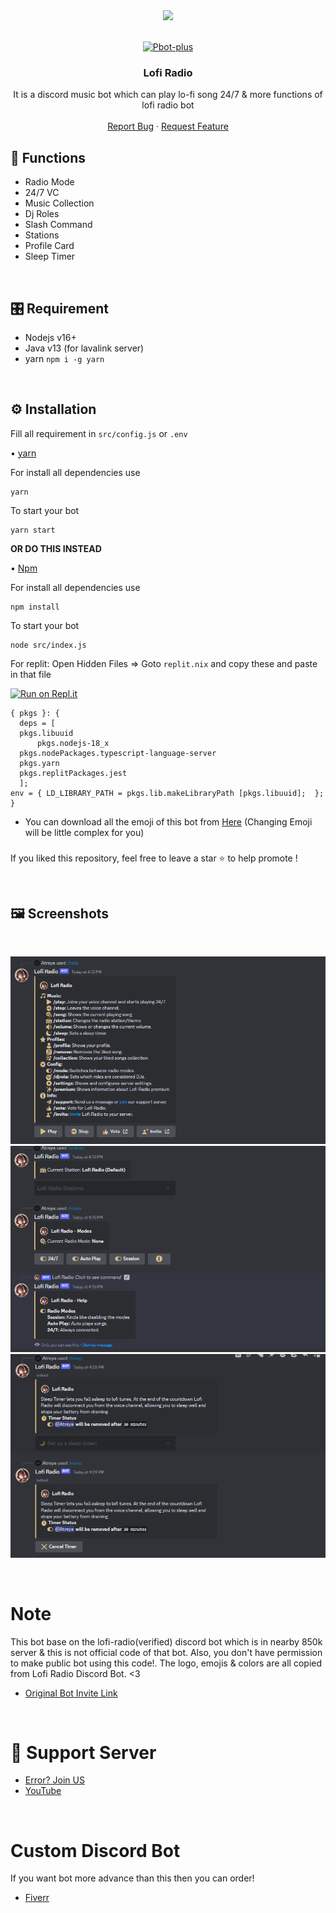 <center><img src="https://capsule-render.vercel.app/api?type=waving&color=gradient&height=200&section=header&text=LofiRadio&fontSize=80&fontAlignY=35&animation=twinkling&fontColor=gradient" /></center>


<!-- PROJECT LOGO -->
<br />
<p align="center">
  <a href="https://github.com/diwasatreya/Lofi-Radio">
    <img src="https://images-ext-2.discordapp.net/external/_L-BF6LDZ6x0PPbx4ABpZqm7SpEW6F2VQskVss3Rpro/%3Fsize%3D1024/https/cdn.discordapp.com/avatars/1119895957648179201/629ee93cd5140ad6809b4cc6c4912096.png?width=466&height=466" alt="Pbot-plus" width="200" height="200">
  </a>

  <h3 align="center">Lofi Radio</h3>

  <p align="center">
    It is a discord music bot which can play lo-fi song 24/7 &  more functions of lofi radio bot
    <br />
    <br />
    <a href="https://github.com/diwasatreya/Lofi-Radio/issues">Report Bug</a>
    ·
    <a href="https://github.com/diwasatreya/Lofi-Radio/issues">Request Feature</a>
  </p>
</p>
<!-- ABOUT THE PROJECT -->


## 🌟 Functions
-  Radio Mode
-  24/7 VC 
-  Music Collection
-  Dj Roles
-  Slash Command
-  Stations
-  Profile Card
-  Sleep Timer

<br>

## 🎛️ Requirement
-  Nodejs v16+
-  Java v13 (for lavalink server)
-  yarn  `npm i -g yarn `

<br>

## ⚙️ Installation 
Fill all requirement in `src/config.js` or `.env`

• [yarn](https://yarnpkg.com/)

For install all dependencies use
```
yarn
```
To start your bot 
```
yarn start
```
**OR DO THIS INSTEAD**

• [Npm](https://www.npmjs.com/)

For install all dependencies use
```
npm install
```
To start your bot 
```
node src/index.js 
```

For replit: Open Hidden Files => Goto `replit.nix` and copy these and paste in that file 

[![Run on Repl.it](https://repl.it/badge/github/diwasatreya/Lofi-Radio)](https://repl.it/github/diwasatreya/Lofi-Radio)

  ```
  { pkgs }: {
	deps = [
    pkgs.libuuid
		pkgs.nodejs-18_x
    pkgs.nodePackages.typescript-language-server
    pkgs.yarn
    pkgs.replitPackages.jest
	];
  env = { LD_LIBRARY_PATH = pkgs.lib.makeLibraryPath [pkgs.libuuid];  };
}
```

- You can download all the emoji of this bot from [Here](./emote/) (Changing Emoji will be little complex for you)

###
If you liked this repository, feel free to leave a star ⭐ to help promote !

<br>

## 🖼️ Screenshots
<br />
<p align="center">
  <a href="https://github.com/diwasatreya/Lofi-Radio">
    <img src="./Preview/help.png">
    <img src="./Preview/image.png">
    <img src="./Preview/sleep.png">
  </a>
</p>

<br>

# Note
This bot base on the lofi-radio(verified) discord bot which is in nearby 850k server & this is not official code of that bot. Also, you don't have permission to make public bot using this code!. The logo, emojis & colors are all copied from Lofi Radio Discord Bot. <3

- [Original Bot Invite Link](https://discord.com/api/oauth2/authorize?client_id=830530156048285716&permissions=66407488&scope=applications.commands%20bot)

<br>

# 💌 Support Server 
- [Error? Join US](https://discord.com/invite/aromax-development-708565122188312579)
- [YouTube](https://www.youtube.com/c/diwasatreya)

<br>

# Custom Discord Bot

 If you want bot more advance than this then you can order!

- [Fiverr](https://www.fiverr.com/diptiatreya)

